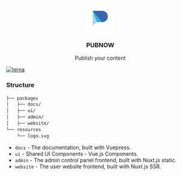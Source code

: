 <p align="center">
  <a href="https://getbootstrap.com/">
    <img src="resources/logo.svg" alt="Pubnow logo" width="72" height="72">
  </a>
</p>

<h3 align="center">PUBNOW</h3>

<p align="center">
  Publish your content
</p>

[![lerna](https://img.shields.io/badge/maintained%20with-lerna-cc00ff.svg)](https://lerna.js.org/)

### Structure

```bash
├── packages
│   ├── docs/
│   ├── ui/
│   ├── admin/
│   ├── website/
└── resources
    └── logo.svg
```

- `docs` - The documentation, built with Vuepress.
- `ui` - Shared UI Components - Vue.js Components.
- `admin` - The admin control panel frontend, built with Nuxt.js static.
- `website` - The user website frontend, built with Nuxt.js SSR.
